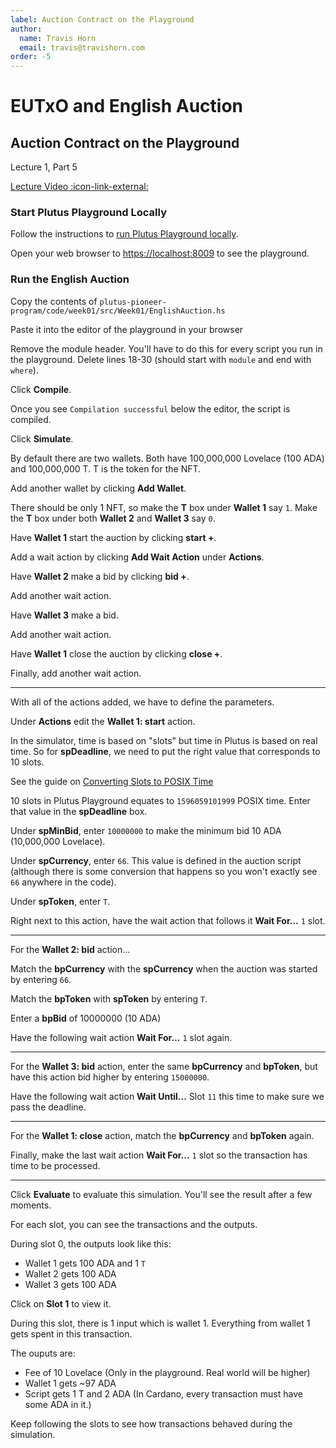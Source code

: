 ```yaml
---
label: Auction Contract on the Playground
author:
  name: Travis Horn
  email: travis@travishorn.com
order: -5
---
```


# EUTxO and English Auction

## Auction Contract on the Playground

Lecture 1, Part 5

[Lecture Video
:icon-link-external:](https://www.youtube.com/watch?v=K61Si6iQ-Js&list=PLNEK_Ejlx3x2nLM4fAck2JS6KhFQlXq2N&index=5)

### Start Plutus Playground Locally

Follow the instructions to [run Plutus Playground
locally](../appendix/run-plutus-playground-locally.md).

Open your web browser to [https://localhost:8009](https://localhost:8009) to see
the playground.

### Run the English Auction

Copy the contents of
`plutus-pioneer-program/code/week01/src/Week01/EnglishAuction.hs`

Paste it into the editor of the playground in your browser

Remove the module header. You'll have to do this for every script you run in the
playground. Delete lines 18-30 (should start with `module` and end with
`where`).

Click **Compile**.

Once you see `Compilation successful` below the editor, the script is compiled.

Click **Simulate**.

By default there are two wallets. Both have 100,000,000 Lovelace (100 ADA) and
100,000,000 T. T is the token for the NFT.

Add another wallet by clicking **Add Wallet**.

There should be only 1 NFT, so make the **T** box under **Wallet 1** say `1`.
Make the **T** box under both **Wallet 2** and **Wallet 3** say `0`.

Have **Wallet 1** start the auction by clicking **start +**.

Add a wait action by clicking **Add Wait Action** under **Actions**.

Have **Wallet 2** make a bid by clicking **bid +**.

Add another wait action.

Have **Wallet 3** make a bid.

Add another wait action.

Have **Wallet 1** close the auction by clicking **close +**.

Finally, add another wait action.

---

With all of the actions added, we have to define the parameters.

Under **Actions** edit the **Wallet 1: start** action.

In the simulator, time is based on "slots" but time in Plutus is based on real
time. So for **spDeadline**, we need to put the right value that corresponds to
10 slots.

See the guide on [Converting Slots to POSIX
Time](../appendix/converting-slots-posix-time.md)

10 slots in Plutus Playground equates to `1596059101999` POSIX time. Enter that
value in the **spDeadline** box.

Under **spMinBid**, enter `10000000` to make the minimum bid 10 ADA (10,000,000
Lovelace).

Under **spCurrency**, enter `66`. This value is defined in the auction script
(although there is some conversion that happens so you won't exactly see `66`
anywhere in the code).

Under **spToken**, enter `T`.

Right next to this action, have the wait action that follows it **Wait For...**
`1` slot.

---

For the **Wallet 2: bid** action...

Match the **bpCurrency** with the **spCurrency** when the auction was started by
entering `66`.

Match the **bpToken** with **spToken** by entering `T`.

Enter a **bpBid** of 10000000 (10 ADA)

Have the following wait action **Wait For...** `1` slot again.

---

For the **Wallet 3: bid** action, enter the same **bpCurrency** and **bpToken**,
but have this action bid higher by entering `15000000`.

Have the following wait action **Wait Until...** Slot `11` this time to make
sure we pass the deadline.

---

For the **Wallet 1: close** action, match the **bpCurrency** and **bpToken**
again.

Finally, make the last wait action **Wait For...** `1` slot so the transaction
has time to be processed.

---

Click **Evaluate** to evaluate this simulation. You'll see the result after a
few moments.

For each slot, you can see the transactions and the outputs.

During slot 0, the outputs look like this:

- Wallet 1 gets 100 ADA and 1 `T`
- Wallet 2 gets 100 ADA
- Wallet 3 gets 100 ADA

Click on **Slot 1** to view it.

During this slot, there is 1 input which is wallet 1. Everything from wallet 1
gets spent in this transaction.

The ouputs are:

- Fee of 10 Lovelace (Only in the playground. Real world will be higher)
- Wallet 1 gets ~97 ADA
- Script gets 1 T and 2 ADA (In Cardano, every transaction must have some ADA in
  it.)

Keep following the slots to see how transactions behaved during the simulation.
